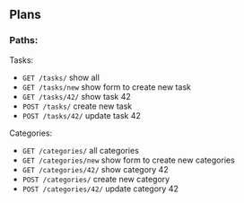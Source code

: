 ## Plans

### Paths:

Tasks:
- `GET /tasks/` show all
- `GET /tasks/new` show form to create new task
- `GET /tasks/42/` show task 42
- `POST /tasks/` create new task
- `POST /tasks/42/` update task 42

Categories:
- `GET /categories/` all categories
- `GET /categories/new` show form to create new categories
- `GET /categories/42/` show category 42
- `POST /categories/` create new category
- `POST /categories/42/` update category 42

 